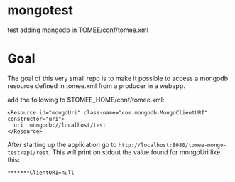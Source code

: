 # mongotest
test adding mongodb in TOMEE/conf/tomee.xml

# Goal
The goal of this very small repo is to make it possible to access a mongodb resource defined in tomee.xml from a producer in a
webapp.

add the following to $TOMEE_HOME/conf/tomee.xml:

    <Resource id="mongoUri" class-name="com.mongodb.MongoClientURI" constructor="uri">
      uri  mongodb://localhost/test
    </Resource>

After starting up the application go to ````http://localhost:8080/tomee-mongo-test/api/rest````. This will print on stdout the
value found for mongoUri like this:

    *******ClientURI=null
    
    
